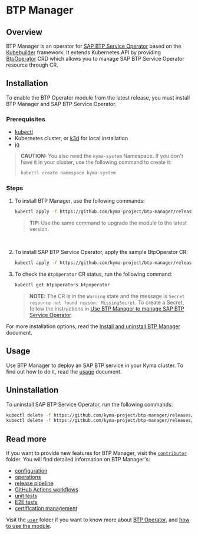# BTP Manager

## Overview

BTP Manager is an operator for [SAP BTP Service Operator](https://github.com/SAP/sap-btp-service-operator) based on the [Kubebuilder](https://github.com/kubernetes-sigs/kubebuilder) framework. It extends Kubernetes API by providing [BtpOperator](https://github.com/kyma-project/btp-manager/blob/main/config/crd/bases/operator.kyma-project.io_btpoperators.yaml) CRD which allows you to manage SAP BTP Service Operator resource through CR. 

## Installation

To enable the BTP Operator module from the latest release, you must install BTP Manager and SAP BTP Service Operator.

### Prerequisites

- [kubectl](https://kubernetes.io/docs/tasks/tools/install-kubectl/)
- Kubernetes cluster, or [k3d](https://k3d.io) for local installation
- [jq](https://github.com/stedolan/jq) 

>**CAUTION:** You also need the `kyma-system` Namespace. If you don't have it in your cluster, use the following command to create it:
> ```bash
> kubectl create namespace kyma-system
> ```

### Steps
 
1. To install BTP Manager, use the following commands:

    ```bash
    kubectl apply -f https://github.com/kyma-project/btp-manager/releases/latest/download/btp-manager.yaml
    ```
    > **TIP:** Use the same command to upgrade the module to the latest version.

<br>

 2. To install SAP BTP Service Operator, apply the sample BtpOperator CR:

    ```bash
    kubectl apply -f https://github.com/kyma-project/btp-manager/releases/latest/download/btp-operator-default-cr.yaml
    ```
3. To check the `BtpOperator` CR status, run the following command:
   ```sh
   kubectl get btpoperators btpoperator
   ```
   > **NOTE:** The CR is in the `Warning` state and the message is `Secret resource not found reason: MissingSecret`. To create a Secret, follow the instructions in [Use BTP Manager to manage SAP BTP Service Operator](/docs/user/02-10-usage.md#create-and-install-a-secret).

For more installation options, read the [Install and uninstall BTP Manager](/docs/contributor/01-10-installation.md) document.

## Usage

Use BTP Manager to deploy an SAP BTP service in your Kyma cluster. To find out how to do it, read the [usage](docs/user/02-10-usage.md) document.

## Uninstallation

To uninstall SAP BTP Service Operator, run the following commands:
```sh
kubectl delete -f https://github.com/kyma-project/btp-manager/releases/latest/download/btp-operator-default-cr.yaml
kubectl delete -f https://github.com/kyma-project/btp-manager/releases/latest/download/btp-manager.yaml
```

## Read more

If you want to provide new features for BTP Manager, visit the [`contributor`](docs/contributor) folder. You will find detailed information on BTP Manager's:

- [configuration](docs/contributor/01-20-configuration.md)
- [operations](docs/contributor/02-10-operations.md)
- [release pipeline](docs/contributor/03-10-release.md)
- [GitHub Actions workflows](docs/contributor/04-10-workflows.md)
- [unit tests](docs/contributor/05-10-testing.md)
- [E2E tests](docs/contributor/05-20-e2e_tests.md)
- [certification management](docs/contributor/06-10-certs.md)

Visit the [`user`](docs/user) folder if you want to know more about [BTP Operator](docs/user/README.md), and [how to use the module](docs/user/02-10-usage.md).
